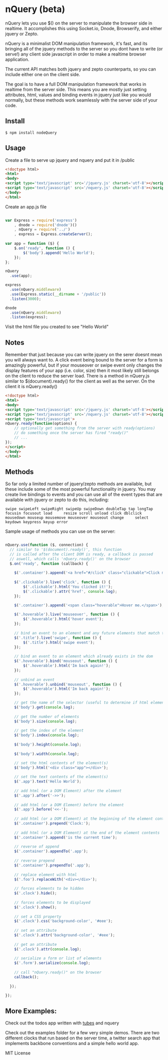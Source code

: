 nQuery (beta)
=============

nQuery lets you use $() on the server to manipulate the browser side in realtime. It accomplishes 
this using Socket.io, Dnode, Browserify, and either jquery or Zepto.

nQuery is a minimalist DOM manipulation framework, it's fast, and its bringing all of the 
jquery methods to the server so you dont have to write (or serve!) any client side javascript in order to make a realtime browser application.

The current API matches both jquery and zepto counterparts, so you can include either one on the client side.

The goal is to have a full DOM manipulation framework that works in realtime from the server side.  This means you are mostly just setting attributes, html, values and binding events in jquery just like you would normally, but these methods work seamlessly with the server side of your code.


Install
-------

    $ npm install nodeQuery

Usage
-----
Create a file to serve up jquery and nquery and put it in /public

```html
<!doctype html>
<html>
<body>
<script type='text/javascript' src='/jquery.js' charset='utf-8'></script> 
<script type='text/javascript' src='/nquery.js' charset='utf-8'></script>
</body>
</html>
````

Create an app.js file

```javascript

var Express = require('express')
    , dnode = require('dnode')()
    , nQuery = require('../')
    , express = Express.createServer();
    
var app = function ($) {
    $.on('ready', function () {
        $('body').append('Hello World');
    });
};

nQuery
  .use(app);

express
  .use(nQuery.middleware)
  .use(Express.static(__dirname + '/public'))
  .listen(3000);

dnode
  .use(nQuery.middleware)
  .listen(express);


````

Visit the html file you created to see "Hello World"


Notes
-----
Remember that just because you can write jquery on the serer doesnt mean you will always want to.  A click event being bound to the server for a form is amazingly powerful, but if your mouseover or swipe event only changes the display features of your app (i.e. color, size) then it most likely still belongs on the client to reduce the server load.  There is a method in nQuery.js similar to $(document).ready() for the client as well as the server.  On the client it is nQuery.ready()

```html
<!doctype html>
<html>
<body>
<script type='text/javascript' src='/jquery.js' charset='utf-8'></script> 
<script type='text/javascript' src='/nquery.js' charset='utf-8'></script>
<script type='text/javascript'>
nQuery.ready(function(options) {
    // optionally get something from the server with ready(options)
    // do something once the server has fired "ready()"
    // ...
});
</script>
</body>
</html>
````

Methods
-------

So far only a limited number of jquery/zepto methods are available, but these include some 
of the most powerful functionality in jquery.  You may create live bindings to events and you
can use all of the event types that are available with jquery or zepto to do this, including:

    swipe swipeLeft swipeRight swipeUp swipeDown doubleTap tap longTap focusin focusout load     resize scroll unload click dblclick mousedown mouseup mousemove mouseover mouseout change     select keydown keypress keyup error

Sample usage of methods you can use on the server:

```javascript

nQuery.use(function ($, connection) {
  // similar to '$(document).ready()', this function
  // is called after the client DOM is ready, a callback is passed
  // aswell, which calls 'nQuery.ready()' on the browser
  $.on('ready', function (callback) { 
    
    $('.container').append('<a href="#/click" class="clickable">Click me, Im a binding.</a>');
    
    $('.clickable').live('click', function () {
        $('.clickable').html('You clicked it!');
        $('.clickable').attr('href', console.log);
    });

    $('.container').append('<span class="hoverable">Hover me.</span>');
    
    $('.hoverable').live('mouseover', function () {
        $('.hoverable').html('hover event');
    });
    
    // bind an event to an element and any future elements that match the selector
    $('.title').live('swipe', function () {
        $('.title').html('swipe event');
    });
    
    // bind an event to an element which already exists in the dom
    $('.hoverable').bind('mouseout', function () {
        $('.hoverable').html('Im back again!');
    });
    
    // unbind an event
    $('.hoverable').unbind('mouseout', function () {
        $('.hoverable').html('Im back again!');
    });

    // get the name of the selector (useful to determine if html element exists)
    $('body').get(console.log);
    
    // get the number of elements
    $('body').size(console.log);
    
    // get the index of the element
    $('body').index(console.log);
    
    $('body').height(console.log);
    
    $('body').width(console.log);

    // set the html contents of the element(s)
    $('body').html('<div class="app"></div>');
    
    // set the text contents of the element(s)
    $('.app').text('Hello World');
    
    // add html (or a DOM Element) after the element
    $('.app').after('->>');
    
    // add html (or a DOM Element) before the element
    $('.app').before('<<-');
    
    // add html (or a DOM Element) at the beginning of the element contents
    $('.container').prepend('Clock:');
    
    // add html (or a DOM Element) at the end of the element contents
    $('.container').append('is the current time');
    
    // reverse of append
    $('.container').appendTo('.app');
    
    // reverse prepend
    $('.container').prependTo('.app');
    
    // replace element with html
    $('.foo').replaceWith('<div></div>');
    
    // forces elements to be hidden
    $('.clock').hide();
    
    // forces elements to be displayed
    $('.clock').show();
     
    // set a CSS property
    $('.clock').css('background-color', '#eee');
    
    // set an attribute
    $('.clock').attr('background-color', '#eee');
    
    // get an attribute
    $('.clock').attr(console.log);
    
    // serialize a form or list of elements
    $('.form').serialize(console.log);
    
    // call "nQuery.ready()" on the browser
    callback();
    
  });

});


````

More Examples:
---------
Check out the todos app written with [tubes](https://github.com/tblobaum/tubes) and nquery

Check out the examples folder for a few very simple demos. There are two different clocks 
that run based on the server time, a twitter search app that implements 
backbone conventions and a simple hello world app.

MIT License

